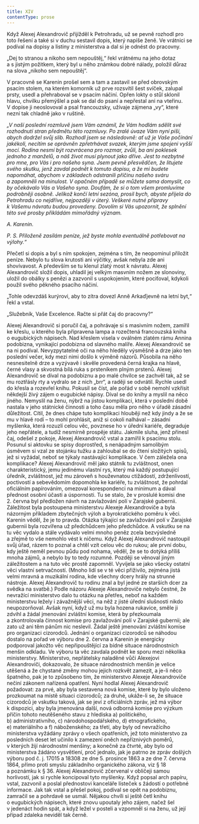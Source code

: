 ```yaml
---
title: XIV
contentType: prose
---
```


<section>

Když Alexej Alexandrovič přijížděl k Petrohradu, už se pevně rozhodl pro toto řešení a také si v duchu sestavil dopis, který napíše ženě. Ve vrátnici se podíval na dopisy a listiny z ministerstva a dal si je odnést do pracovny.

„Dej to stranou a nikoho sem nepouštěj,“ řekl vrátnému na jeho dotaz a s jistým požitkem, který byl u něho známkou dobré nálady, položil důraz na slova „nikoho sem nepouštěj“.

V pracovně se Karenin prošel sem a tam a zastavil se před obrovským psacím stolem, na kterém komorník už prve rozsvítil šest svíček, zalupal prsty, usedl a přehraboval se v psacím náčiní. Opřen lokty o stůl sklonil hlavu, chvilku přemýšlel a pak se dal do psaní a nepřestal ani na vteřinu. V dopise ji neoslovoval a psal francouzsky, užívaje zájmena „vy“, které nezní tak chladně jako v ruštině.

</section>

<section>

_„V naší poslední rozmluvě jsem Vám oznámil, že Vám hodlám sdělit své rozhodnutí stran předmětu této rozmluvy. Po zralé úvaze Vám nyní píši, abych dodržel svůj slib. Rozhodl jsem se následovně: ať už je Vaše počínání jakékoli, necítím se oprávněn zpřetrhávat svazek, kterým jsme spojeni vyšší mocí. Rodina nesmí být rozvrácena pro rozmar, zvůli, ba ani poklesek jednoho z manželů, a náš život musí plynout jako dříve. Jest to nezbytné pro mne, pro Vás i pro našeho syna. Jsem pevně přesvědčen, že litujete svého skutku, jenž zavdal podnět k tomuto dopisu, a že mi budete napomáhat, abychom v základech odstranili příčinu našeho sváru a zapomněli na minulost. V opačném případě se můžete sama domyslit, co by očekávalo Vás a Vašeho syna. Doufám, že si o tom všem promluvíme podrobněji osobně. Jelikož končí letní sezóna, prosil bych, abyste přijela do Petrohradu co nejdříve, nejpozději v úterý. Veškeré nutné přípravy k Vašemu návratu budou provedeny. Dovolím si Vás upozornit, že splnění této své prosby přikládám mimořádný význam._

_A. Karenin._

_P. S. Přiloženě zasílám peníze, jež byste mohla eventuálně potřebovat na výlohy.“_

</section>

<section>

Přečetl si dopis a byl s ním spokojen, zejména s tím, že neopominul přiložit peníze. Nebylo tu slova krutosti ani výčitky, avšak nebyla zde ani shovívavost. A především se tu klenul zlatý most k návratu. Alexej Alexandrovič složil dopis, uhladil jej velkým masvním nožem ze slonoviny, uložil do obálky s penězi a zazvonil s uspokojením, které pociťoval, kdykoli použil svého pěkného psacího náčiní.

„Tohle odevzdáš kurýrovi, aby to zítra dovezl Anně Arkaďjevně na letní byt,“ řekl a vstal.

„Služebník, Vaše Excelence. Račte si přát čaj do pracovny?“

Alexej Alexandrovič si poručil čaj, a pohrávaje si s masivním nožem, zamířil ke křeslu, u kterého byla připravena lampa a rozečtená francouzská kniha o eugubických nápisech. Nad křeslem visela v oválném zlatém rámu Annina podobizna, vynikající podobizna od slavného malíře. Alexej Alexandrovič se na ni podíval. Nevyzpytatelné oči na něho hleděly výsměšně a drze jako ten poslední večer, kdy mezi nimi došlo k výměně názorů. Působila na něho nesnesitelně drze a vyzývavě i skvěle provedená černá krajka na hlavě, černé vlasy a skvostná bílá ruka s prsteníkem plným prstenů. Alexej Alexandrovič se díval na podobiznu a po malé chvilce se zachvěl tak, až se mu roztřásly rty a vydralo se z nich „brr“, a raději se odvrátil. Rychle usedl do křesla a rozevřel knihu. Pokusil se číst, ale pořád v sobě nemohl vzkřísit někdejší živý zájem o eugubické nápisy. Díval se do knihy a myslil na něco jiného. Nemyslil na ženu, nýbrž na jistou komplikaci, která v poslední době nastala v jeho státnické činnosti a toho času měla pro něho v úřadě zásadní důležitost. Cítil, že dnes chápe tuto komplikaci hlouběji než kdy jindy a že se mu v hlavě rodí – to mohl prohlásit, aniž si cokoli nalhával – zásadní myšlenka, která rozuzlí celou věc, povznese ho v úřední kariéře, degraduje jeho nepřátele, a tudíž nesmírně prospěje státu. Jakmile sluha, jenž přinesl čaj, odešel z pokoje, Alexej Alexandrovič vstal a zamířil k psacímu stolu. Posunul si aktovku se spisy doprostřed, s nenápadným samolibým úsměvem si vzal ze stojánku tužku a zahloubal se do čtení složitých spisů, jež si vyžádal, neboť se týkaly nastávající komplikace. V čem záležela ona komplikace? Alexej Alexandrovič měl jako státník tu zvláštnost, onen charakteristický, jemu jedinému vlastní rys, který má každý postupující úředník, zvláštnost, jež mu zároveň s houževnatou ctižádostí, zdrženlivostí, poctivostí a sebevědomím dopomohla ke kariéře, tu zvláštnost, že pohrdal oficiálním papírováním, omezoval korespondenci na minimum a dával přednost osobní účasti a úspornosti. Tu se stalo, že v proslulé komisi dne 2. června byl předložen návrh na zavlažování polí v Zarajské gubernii. Záležitost byla postoupena ministerstvu Alexeje Alexandroviče a byla názorným příkladem zbytečných výloh a byrokratického poměru k věci. Karenin věděl, že je to pravda. Otázka týkající se zavlažování polí v Zarajské gubernii byla rozvířena už předchůdcem jeho předchůdce. A vskutku se na tu věc vydalo a stále vydávalo velmi mnoho peněz zcela bezvýsledně a zřejmě to vše nemohlo vést k ničemu. Když Alexej Alexandrovič nastoupil svůj úřad, rázem to poznal a chtěl vzít celou věc do rukou; ale první dobu, kdy ještě neměl pevnou půdu pod nohama, věděl, že se to dotýká příliš mnoha zájmů, a nebylo by to tedy rozumné. Později se věnoval jiným záležitostem a na tuto věc prostě zapomněl. Vyvíjela se jako všecky ostatní věci vlastní setrvačností. (Mnoho lidí se v té věci přiživilo, zejména jistá velmi mravná a muzikální rodina, kde všechny dcery hrály na strunné nástroje. Alexej Alexandrovič tu rodinu znal a byl jedné ze starších dcer za svědka na svatbě.) Podle názoru Alexeje Alexandroviče nebylo čestné, že nevražící ministerstvo dalo tu otázku na přetřes, neboť na každém ministerstvu ležely i závažnější věci, na něž z jisté úřední slušnosti nikdo neupozorňoval. Avšak nyní, když už mu byla hozena rukavice, směle ji zdvihl a žádal jmenování zvláštní komise, která by přezkoumala a zkontrolovala činnost komise pro zavlažování polí v Zarajské gubernii; ale zato už ani těm pánům nic neslevil. Žádal ještě jmenování zvláštní komise pro organizaci cizorodců. Jednání o organizaci cizorodců se náhodou dostalo na pořad ve výboru dne 2. června a Karenin je energicky podporoval jakožto věc nepřipouštějící za bídné situace národnostních menšin odkladu. Ve výboru ta věc zavdala podnět ke sporu mezi několika ministerstvy. Ministerstvo, nepřátelsky naladěné vůči Alexejovi Alexandroviči, dokazovalo, že situace národnostních menšin je velice utěšená a že chystané změny mohou jejich rozkvět zamezit, a je-li něco špatného, pak je to způsobeno tím, že ministerstvo Alexeje Alexandroviče nečiní zákonem nařízená opatření. Nyní hodlal Alexej Alexandrovič požadovat: za prvé, aby byla sestavena nová komise, které by bylo uloženo prozkoumat na místě situaci cizorodců; za druhé, ukáže-li se, že situace cizorodců je vskutku taková, jak se jeví z oficiálních zpráv, jež má výbor k dispozici, aby byla jmenována další, nová odborná komise pro výzkum příčin tohoto neutěšeného stavu z hlediska a) politického, b) administrativního, c) národohospodářského, d) etnografického, e) materiálního a f) náboženského; za třetí, aby byly od nevražícího ministerstva vyžádány zprávy o všech opatřeních, jež toto ministerstvo za posledních deset let učinilo k zamezení oněch nepříznivých poměrů, v kterých žijí národnostní menšiny; a konečně za čtvrté, aby bylo od ministerstva žádáno vysvětlení, proč jednalo, jak je patrno ze zpráv došlých výboru pod č. j. 17015 a 18308 ze dne 5. prosince 1863 a ze dne 7. června 1864, přímo proti smyslu základního organického zákona, viz § 18 a poznámku k § 36. Alexej Alexandrovič zčervenal v obličeji samou horlivostí, jak si rychle koncipoval tyto myšlenky. Když popsal arch papíru, vstal, zazvonil a poslal přednostovi kanceláře lísteček s žádostí o potřebné informace. Jak tak vstal a přešel pokoj, podíval se opět na podobiznu, zamračil se a pohrdavě se usmál. Nějakou chvíli si ještě četl knihu o eugubických nápisech, které znovu upoutaly jeho zájem, načež šel v jedenáct hodin spát, a když ležel v posteli a vzpomněl si na ženu, už její případ zdaleka neviděl tak černě.

</section>
